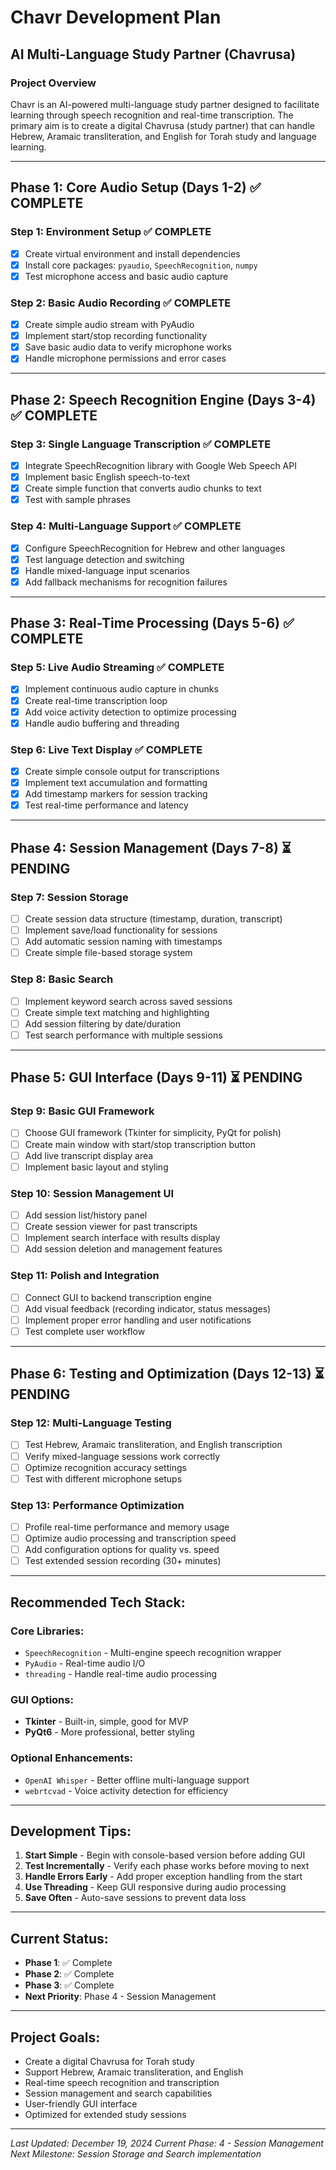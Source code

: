 # Chavr Development Plan
## AI Multi-Language Study Partner (Chavrusa)

### Project Overview
Chavr is an AI-powered multi-language study partner designed to facilitate learning through speech recognition and real-time transcription. The primary aim is to create a digital Chavrusa (study partner) that can handle Hebrew, Aramaic transliteration, and English for Torah study and language learning.

---

## **Phase 1: Core Audio Setup (Days 1-2)** ✅ COMPLETE

### Step 1: Environment Setup ✅ COMPLETE
- [x] Create virtual environment and install dependencies
- [x] Install core packages: `pyaudio`, `SpeechRecognition`, `numpy`
- [x] Test microphone access and basic audio capture

### Step 2: Basic Audio Recording ✅ COMPLETE
- [x] Create simple audio stream with PyAudio
- [x] Implement start/stop recording functionality
- [x] Save basic audio data to verify microphone works
- [x] Handle microphone permissions and error cases

---

## **Phase 2: Speech Recognition Engine (Days 3-4)** ✅ COMPLETE

### Step 3: Single Language Transcription ✅ COMPLETE
- [x] Integrate SpeechRecognition library with Google Web Speech API
- [x] Implement basic English speech-to-text
- [x] Create simple function that converts audio chunks to text
- [x] Test with sample phrases

### Step 4: Multi-Language Support ✅ COMPLETE
- [x] Configure SpeechRecognition for Hebrew and other languages
- [x] Test language detection and switching
- [x] Handle mixed-language input scenarios
- [x] Add fallback mechanisms for recognition failures

---

## **Phase 3: Real-Time Processing (Days 5-6)** ✅ COMPLETE

### Step 5: Live Audio Streaming ✅ COMPLETE
- [x] Implement continuous audio capture in chunks
- [x] Create real-time transcription loop
- [x] Add voice activity detection to optimize processing
- [x] Handle audio buffering and threading

### Step 6: Live Text Display ✅ COMPLETE
- [x] Create simple console output for transcriptions
- [x] Implement text accumulation and formatting
- [x] Add timestamp markers for session tracking
- [x] Test real-time performance and latency

---

## **Phase 4: Session Management (Days 7-8)** ⏳ PENDING

### Step 7: Session Storage
- [ ] Create session data structure (timestamp, duration, transcript)
- [ ] Implement save/load functionality for sessions
- [ ] Add automatic session naming with timestamps
- [ ] Create simple file-based storage system

### Step 8: Basic Search
- [ ] Implement keyword search across saved sessions
- [ ] Create simple text matching and highlighting
- [ ] Add session filtering by date/duration
- [ ] Test search performance with multiple sessions

---

## **Phase 5: GUI Interface (Days 9-11)** ⏳ PENDING

### Step 9: Basic GUI Framework
- [ ] Choose GUI framework (Tkinter for simplicity, PyQt for polish)
- [ ] Create main window with start/stop transcription button
- [ ] Add live transcript display area
- [ ] Implement basic layout and styling

### Step 10: Session Management UI
- [ ] Add session list/history panel
- [ ] Create session viewer for past transcripts
- [ ] Implement search interface with results display
- [ ] Add session deletion and management features

### Step 11: Polish and Integration
- [ ] Connect GUI to backend transcription engine
- [ ] Add visual feedback (recording indicator, status messages)
- [ ] Implement proper error handling and user notifications
- [ ] Test complete user workflow

---

## **Phase 6: Testing and Optimization (Days 12-13)** ⏳ PENDING

### Step 12: Multi-Language Testing
- [ ] Test Hebrew, Aramaic transliteration, and English transcription
- [ ] Verify mixed-language sessions work correctly
- [ ] Optimize recognition accuracy settings
- [ ] Test with different microphone setups

### Step 13: Performance Optimization
- [ ] Profile real-time performance and memory usage
- [ ] Optimize audio processing and transcription speed
- [ ] Add configuration options for quality vs. speed
- [ ] Test extended session recording (30+ minutes)

---

## **Recommended Tech Stack:**

### Core Libraries:
- `SpeechRecognition` - Multi-engine speech recognition wrapper
- `PyAudio` - Real-time audio I/O
- `threading` - Handle real-time audio processing

### GUI Options:
- **Tkinter** - Built-in, simple, good for MVP
- **PyQt6** - More professional, better styling

### Optional Enhancements:
- `OpenAI Whisper` - Better offline multi-language support
- `webrtcvad` - Voice activity detection for efficiency

---

## **Development Tips:**

1. **Start Simple** - Begin with console-based version before adding GUI
2. **Test Incrementally** - Verify each phase works before moving to next
3. **Handle Errors Early** - Add proper exception handling from the start
4. **Use Threading** - Keep GUI responsive during audio processing
5. **Save Often** - Auto-save sessions to prevent data loss

---

## **Current Status:**
- **Phase 1**: ✅ Complete
- **Phase 2**: ✅ Complete
- **Phase 3**: ✅ Complete
- **Next Priority**: Phase 4 - Session Management

---

## **Project Goals:**
- Create a digital Chavrusa for Torah study
- Support Hebrew, Aramaic transliteration, and English
- Real-time speech recognition and transcription
- Session management and search capabilities
- User-friendly GUI interface
- Optimized for extended study sessions

---

*Last Updated: December 19, 2024*
*Current Phase: 4 - Session Management*
*Next Milestone: Session Storage and Search implementation*
